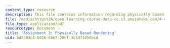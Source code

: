 ```yaml
---
content_type: resource
description: This file contains information regarding physically based rendering.
file: /media/https%3A/open-learning-course-data-rc.s3.amazonaws.com/4-430-daylighting-spring-2012/bd8a03c8b82668e7260f3c5df1058bcd_MIT4_430S12_hw3.pdf
file_type: application/pdf
resourcetype: Document
title: 'Assignment 3: Physically Based Rendering'
uid: bd8a03c8-b826-68e7-260f-3c5df1058bcd
---
```

